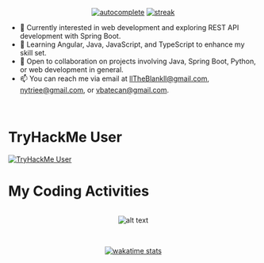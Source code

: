 <div align="center">

[![autocomplete](https://codeium.com/badges/user/neltri/autocomplete)](https://codeium.com/profile/neltri)
[![streak](https://codeium.com/badges/v2/user/neltri/streak)](https://codeium.com/profile/neltri)

</div>

<div align="center">



</div>

- 👀 Currently interested in web development and exploring REST API development with Spring Boot.
- 🌱 Learning Angular, Java, JavaScript, and TypeScript to enhance my skill set.
- 💞️ Open to collaboration on projects involving Java, Spring Boot, Python, or web development in general.
- 📫 You can reach me via email at llTheBlankll@gmail.com, nytriee@gmail.com, or vbatecan@gmail.com.
<br>

# TryHackMe User
[![TryHackMe User](https://tryhackme-badges.s3.amazonaws.com/llSorall.png)](https://tryhackme.com/p/llSorall)

# My Coding Activities
<div style="display: flex; flex-direction: column;" align="center">
  
  ![alt text](https://wakatime.com/share/@Nytri/277dd6c0-6118-460e-af0a-72b548ab17b0.png)

  <br>
  
  [![wakatime stats](https://github-readme-stats.vercel.app/api/wakatime?username=Nytri)](https://wakatime.com/@Nytri)
  
</div>

<!---
llTheBlankll/llTheBlankll is a ✨ special ✨ repository because its `README.md` (this file) appears on your GitHub profile.
You can click the Preview link to take a look at your changes.
--->
